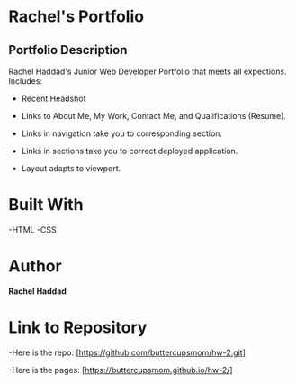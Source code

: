 # Rachel's Portfolio

## Portfolio Description

Rachel Haddad's Junior Web Developer Portfolio that meets all expections. Includes: 

* Recent Headshot

* Links to About Me, My Work, Contact Me, and Qualifications (Resume).

* Links in navigation take you to corresponding section.

* Links in sections take you to correct deployed application.

* Layout adapts to viewport.

# Built With
-HTML
-CSS

# Author

**Rachel Haddad**

# Link to Repository

-Here is the repo: [https://github.com/buttercupsmom/hw-2.git]

-Here is the pages: [https://buttercupsmom.github.io/hw-2/]